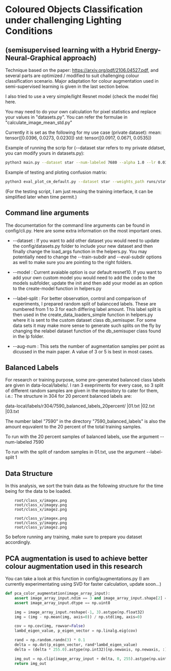 # Coloured Objects Classification under challenging Lighting Conditions
## (semisupervised learning with a Hybrid Energy-Neural-Graphical approach)

Technique based on the paper: https://arxiv.org/pdf/2106.04527.pdf, and several parts are optimized / modified to suit challenging colour classification scenario. Major adaptation for colour augmentation used in semi-supervised learning is given in the last section below.

I also tried to use a very simple/light Resnet model (check the model file) here.

You may need to do your own calculation for pixel statistics and replace your values in "datasets.py". You can refer the formulae in "calculate_image_mean_std.py"

Currently it is set as the following for my use case (private dataset):
mean: tensor([0.0396, 0.0273, 0.0230])
std:  tensor([0.0917, 0.0671, 0.0535])

Example of running the scrip for (--dataset star refers to my private ddatset, you can modify yours in datasets.py):
```bash
python3 main.py --dataset star --num-labeled 7680 --alpha 1.0 --lr 0.03 --labeled-batch-size 128 --batch-size 512 --aug-num 3 --label-split 1 --progress True --num-steps 250000
```

Example of testing and ploting confusion matrix:
```bash
python3 eval_plot_cm_default.py --dataset star --weights_path runs/state_dict_epoch_100.pth --num-labeled 33600 --label-split 1 --logdir runs_eval
```
(For the testing script, I am just reusing the training interface, it can be simplified later when time permit.)

## Command line arguments

The documentation for the command line arguments can be found in config/cli.py. Here are some extra information on the most important ones.

- --dataset : If you want to add other dataset you would need to update the config/datasets.py folder to include your new dataset and then finally change the load_args function in the helpers.py. You may potentially need to change the --train-subdir and --eval-subdir options as well to make sure you are pointing to the right folders. 

- --model : Current avaiable option is our default resnet10. If you want to add your own custom model you would need to add the code to the models subfolder, update the init and then add your model as an option to the create-model function in helpers.py

- --label-split : For better observation, control and comparison of experiments, I prepared random split of balancced labels. These are numbered from 1 to 3 for each differing label amount. This label split is then used in the create_data_loaders_simple function in helpers.py where it is sent to the custom dataset class db_semisuper. For some data sets it may make more sense to generate such splits on the fly by changing the relabel dataset function of the db_semisuper class found in the lp folder.

- --aug-num : This sets the number of augmentation samples per point as dicussed in the main paper. A value of 3 or 5 is best in most cases.

## Balanced Labels
For research or training purpose, some pre-generated balanced class labels are given in data-local/labels/. 
I ran 3 exepriments for every case, so 3 split of different random samples are given in the repository to cater for them, i.e.:
The structure in 304 for 20 percent balanced labels are: 

data-local/labels/r304/7590_balanced_labels_20percent/  |01.txt  |02.txt  |03.txt

The number label "7590" in the directory "7590_balanced_labels" is also the amount equvalent to the 20 percent of the total training samples.

To run with the 20 percent samples of balanced labels, use the argument --num-labeled 7590

To run with the split of random samples in 01.txt, use the argument --label-split 1

## Data Structure
In this analysis, we sort the train data as the following structure for the time being for the data to be loaded.  
        
        root/class_x/imagex.png
        root/class_x/imagey.png
        root/class_x/imagez.png

        root/class_y/imagex.png
        root/class_y/imagey.png
        root/class_y/imagez.png

So before running any training, make sure to prepare you dataset accordingly.


## PCA augmentation is used to achieve better colour augmentation used in this research
You can take a look at this function in config/augmentations.py
(I am currently experimentating using SVD for faster calculation, update soon...)

```python
def pca_color_augmentation(image_array_input):
    assert image_array_input.ndim == 3 and image_array_input.shape[2] == 3
    assert image_array_input.dtype == np.uint8

    img = image_array_input.reshape(-1, 3).astype(np.float32)
    img = (img - np.mean(img, axis=0)) / np.std(img, axis=0)

    cov = np.cov(img, rowvar=False)
    lambd_eigen_value, p_eigen_vector = np.linalg.eig(cov)

    rand = np.random.randn(3) * 0.1
    delta = np.dot(p_eigen_vector, rand*lambd_eigen_value)
    delta = (delta * 255.0).astype(np.int32)[np.newaxis, np.newaxis, :]

    img_out = np.clip(image_array_input + delta, 0, 255).astype(np.uint8)
    return img_out
```
